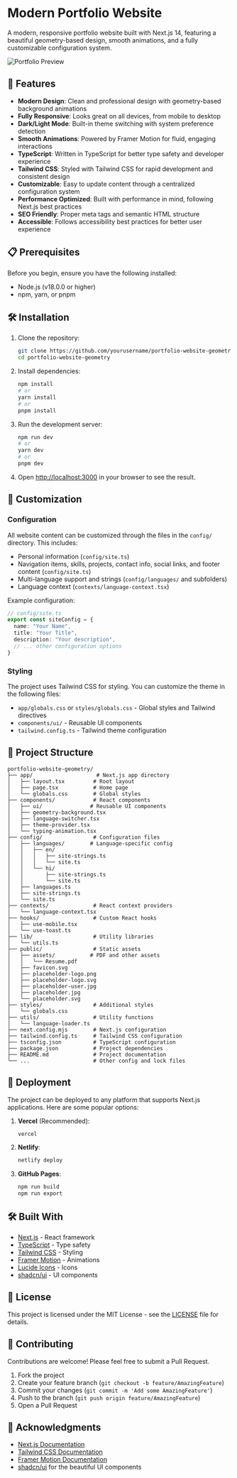 # Modern Portfolio Website

A modern, responsive portfolio website built with Next.js 14, featuring a beautiful geometry-based design, smooth animations, and a fully customizable configuration system.

![Portfolio Preview](public/placeholder.svg?height=500&width=1000)

## 🚀 Features

- **Modern Design**: Clean and professional design with geometry-based background animations
- **Fully Responsive**: Looks great on all devices, from mobile to desktop
- **Dark/Light Mode**: Built-in theme switching with system preference detection
- **Smooth Animations**: Powered by Framer Motion for fluid, engaging interactions
- **TypeScript**: Written in TypeScript for better type safety and developer experience
- **Tailwind CSS**: Styled with Tailwind CSS for rapid development and consistent design
- **Customizable**: Easy to update content through a centralized configuration system
- **Performance Optimized**: Built with performance in mind, following Next.js best practices
- **SEO Friendly**: Proper meta tags and semantic HTML structure
- **Accessible**: Follows accessibility best practices for better user experience

## 📋 Prerequisites

Before you begin, ensure you have the following installed:
- Node.js (v18.0.0 or higher)
- npm, yarn, or pnpm

## 🛠️ Installation

1. Clone the repository:
   ```bash
   git clone https://github.com/yourusername/portfolio-website-geometry.git
   cd portfolio-website-geometry
   ```

2. Install dependencies:
   ```bash
   npm install
   # or
   yarn install
   # or
   pnpm install
   ```

3. Run the development server:
   ```bash
   npm run dev
   # or
   yarn dev
   # or
   pnpm dev
   ```

4. Open [http://localhost:3000](http://localhost:3000) in your browser to see the result.

## 🎨 Customization

### Configuration

All website content can be customized through the files in the `config/` directory. This includes:

- Personal information (`config/site.ts`)
- Navigation items, skills, projects, contact info, social links, and footer content (`config/site.ts`)
- Multi-language support and strings (`config/languages/` and subfolders)
- Language context (`contexts/language-context.tsx`)

Example configuration:
```typescript
// config/site.ts
export const siteConfig = {
  name: "Your Name",
  title: "Your Title",
  description: "Your description",
  // ... other configuration options
}
```

### Styling

The project uses Tailwind CSS for styling. You can customize the theme in the following files:

- `app/globals.css` or `styles/globals.css` - Global styles and Tailwind directives
- `components/ui/` - Reusable UI components
- `tailwind.config.ts` - Tailwind theme configuration

## 📁 Project Structure

```
portfolio-website-geometry/
├── app/                    # Next.js app directory
│   ├── layout.tsx         # Root layout
│   ├── page.tsx           # Home page
│   └── globals.css        # Global styles
├── components/            # React components
│   ├── ui/               # Reusable UI components
│   ├── geometry-background.tsx
│   ├── language-switcher.tsx
│   ├── theme-provider.tsx
│   └── typing-animation.tsx
├── config/                # Configuration files
│   ├── languages/        # Language-specific config
│   │   ├── en/
│   │   │   ├── site-strings.ts
│   │   │   └── site.ts
│   │   └── hi/
│   │       ├── site-strings.ts
│   │       └── site.ts
│   ├── languages.ts
│   ├── site-strings.ts
│   └── site.ts
├── contexts/              # React context providers
│   └── language-context.tsx
├── hooks/                 # Custom React hooks
│   ├── use-mobile.tsx
│   └── use-toast.ts
├── lib/                   # Utility libraries
│   └── utils.ts
├── public/                # Static assets
│   ├── assets/           # PDF and other assets
│   │   └── Resume.pdf
│   ├── favicon.svg
│   ├── placeholder-logo.png
│   ├── placeholder-logo.svg
│   ├── placeholder-user.jpg
│   ├── placeholder.jpg
│   └── placeholder.svg
├── styles/                # Additional styles
│   └── globals.css
├── utils/                 # Utility functions
│   └── language-loader.ts
├── next.config.mjs        # Next.js configuration
├── tailwind.config.ts     # Tailwind CSS configuration
├── tsconfig.json          # TypeScript configuration
├── package.json           # Project dependencies
├── README.md              # Project documentation
└── ...                    # Other config and lock files
```

## 🚀 Deployment

The project can be deployed to any platform that supports Next.js applications. Here are some popular options:

1. **Vercel** (Recommended):
   ```bash
   vercel
   ```

2. **Netlify**:
   ```bash
   netlify deploy
   ```

3. **GitHub Pages**:
   ```bash
   npm run build
   npm run export
   ```

## 🛠️ Built With

- [Next.js](https://nextjs.org/) - React framework
- [TypeScript](https://www.typescriptlang.org/) - Type safety
- [Tailwind CSS](https://tailwindcss.com/) - Styling
- [Framer Motion](https://www.framer.com/motion/) - Animations
- [Lucide Icons](https://lucide.dev/) - Icons
- [shadcn/ui](https://ui.shadcn.com/) - UI components

## 📝 License

This project is licensed under the MIT License - see the [LICENSE](LICENSE) file for details.

## 👥 Contributing

Contributions are welcome! Please feel free to submit a Pull Request.

1. Fork the project
2. Create your feature branch (`git checkout -b feature/AmazingFeature`)
3. Commit your changes (`git commit -m 'Add some AmazingFeature'`)
4. Push to the branch (`git push origin feature/AmazingFeature`)
5. Open a Pull Request


## 🙏 Acknowledgments

- [Next.js Documentation](https://nextjs.org/docs)
- [Tailwind CSS Documentation](https://tailwindcss.com/docs)
- [Framer Motion Documentation](https://www.framer.com/docs/)
- [shadcn/ui](https://ui.shadcn.com/) for the beautiful UI components 